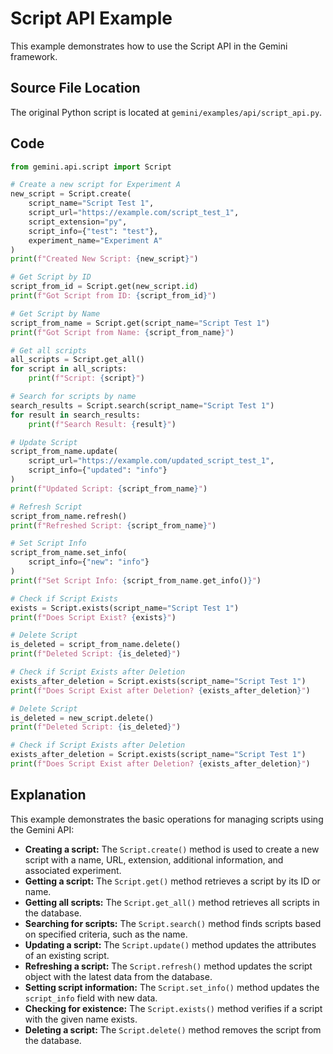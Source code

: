 # Script API Example

This example demonstrates how to use the Script API in the Gemini framework.

## Source File Location

The original Python script is located at `gemini/examples/api/script_api.py`.

## Code

```python
from gemini.api.script import Script

# Create a new script for Experiment A
new_script = Script.create(
    script_name="Script Test 1",
    script_url="https://example.com/script_test_1",
    script_extension="py",
    script_info={"test": "test"},
    experiment_name="Experiment A"
)
print(f"Created New Script: {new_script}")

# Get Script by ID
script_from_id = Script.get(new_script.id)
print(f"Got Script from ID: {script_from_id}")

# Get Script by Name
script_from_name = Script.get(script_name="Script Test 1")
print(f"Got Script from Name: {script_from_name}")

# Get all scripts
all_scripts = Script.get_all()
for script in all_scripts:
    print(f"Script: {script}")

# Search for scripts by name
search_results = Script.search(script_name="Script Test 1")
for result in search_results:
    print(f"Search Result: {result}")

# Update Script
script_from_name.update(
    script_url="https://example.com/updated_script_test_1",
    script_info={"updated": "info"}
)
print(f"Updated Script: {script_from_name}")

# Refresh Script
script_from_name.refresh()
print(f"Refreshed Script: {script_from_name}")

# Set Script Info
script_from_name.set_info(
    script_info={"new": "info"}
)
print(f"Set Script Info: {script_from_name.get_info()}")

# Check if Script Exists
exists = Script.exists(script_name="Script Test 1")
print(f"Does Script Exist? {exists}")

# Delete Script
is_deleted = script_from_name.delete()
print(f"Deleted Script: {is_deleted}")

# Check if Script Exists after Deletion
exists_after_deletion = Script.exists(script_name="Script Test 1")
print(f"Does Script Exist after Deletion? {exists_after_deletion}")

# Delete Script
is_deleted = new_script.delete()
print(f"Deleted Script: {is_deleted}")

# Check if Script Exists after Deletion
exists_after_deletion = Script.exists(script_name="Script Test 1")
print(f"Does Script Exist after Deletion? {exists_after_deletion}")
```

## Explanation

This example demonstrates the basic operations for managing scripts using the Gemini API:

*   **Creating a script:** The `Script.create()` method is used to create a new script with a name, URL, extension, additional information, and associated experiment.
*   **Getting a script:** The `Script.get()` method retrieves a script by its ID or name.
*   **Getting all scripts:** The `Script.get_all()` method retrieves all scripts in the database.
*   **Searching for scripts:** The `Script.search()` method finds scripts based on specified criteria, such as the name.
*   **Updating a script:** The `Script.update()` method updates the attributes of an existing script.
*   **Refreshing a script:** The `Script.refresh()` method updates the script object with the latest data from the database.
*   **Setting script information:** The `Script.set_info()` method updates the `script_info` field with new data.
*   **Checking for existence:** The `Script.exists()` method verifies if a script with the given name exists.
*   **Deleting a script:** The `Script.delete()` method removes the script from the database.
